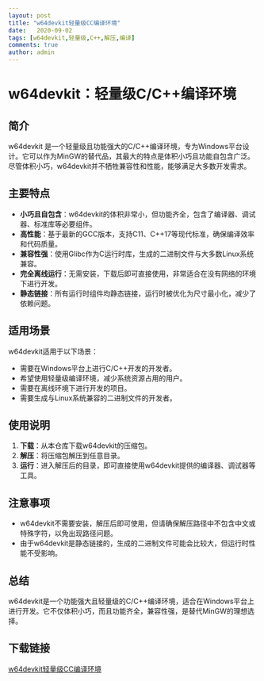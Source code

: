 ```yaml
---
layout: post
title: "w64devkit轻量级CC编译环境"
date:   2020-09-02
tags: [w64devkit,轻量级,C++,解压,编译]
comments: true
author: admin
---
```

# w64devkit：轻量级C/C++编译环境

## 简介

w64devkit 是一个轻量级且功能强大的C/C++编译环境，专为Windows平台设计。它可以作为MinGW的替代品，其最大的特点是体积小巧且功能自包含广泛。尽管体积小巧，w64devkit并不牺牲兼容性和性能，能够满足大多数开发需求。

## 主要特点

- **小巧且自包含**：w64devkit的体积非常小，但功能齐全，包含了编译器、调试器、标准库等必要组件。
- **高性能**：基于最新的GCC版本，支持C11、C++17等现代标准，确保编译效率和代码质量。
- **兼容性强**：使用Glibc作为C运行时库，生成的二进制文件与大多数Linux系统兼容。
- **完全离线运行**：无需安装，下载后即可直接使用，非常适合在没有网络的环境下进行开发。
- **静态链接**：所有运行时组件均静态链接，运行时被优化为尺寸最小化，减少了依赖问题。

## 适用场景

w64devkit适用于以下场景：

- 需要在Windows平台上进行C/C++开发的开发者。
- 希望使用轻量级编译环境，减少系统资源占用的用户。
- 需要在离线环境下进行开发的项目。
- 需要生成与Linux系统兼容的二进制文件的开发者。

## 使用说明

1. **下载**：从本仓库下载w64devkit的压缩包。
2. **解压**：将压缩包解压到任意目录。
3. **运行**：进入解压后的目录，即可直接使用w64devkit提供的编译器、调试器等工具。

## 注意事项

- w64devkit不需要安装，解压后即可使用，但请确保解压路径中不包含中文或特殊字符，以免出现路径问题。
- 由于w64devkit是静态链接的，生成的二进制文件可能会比较大，但运行时性能不受影响。

## 总结

w64devkit是一个功能强大且轻量级的C/C++编译环境，适合在Windows平台上进行开发。它不仅体积小巧，而且功能齐全，兼容性强，是替代MinGW的理想选择。

## 下载链接

[w64devkit轻量级CC编译环境](https://pan.quark.cn/s/f4f30ef6034f)